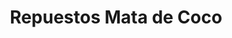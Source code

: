 ---
title: "Repuestos Mata de Coco"
url: /caracas/repuestos-mata-de-coco/
shop: piezas de automóviles
---